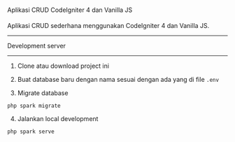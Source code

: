 ####
Aplikasi CRUD CodeIgniter 4 dan Vanilla JS
####

Aplikasi CRUD sederhana menggunakan CodeIgniter 4 dan Vanilla JS.

****
Development server
****

1. Clone atau download project ini

2. Buat database baru dengan nama sesuai dengan ada yang di file `.env`

3. Migrate database

```
php spark migrate
```

4. Jalankan local development

```
php spark serve
```
